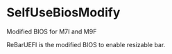 # SelfUseBiosModify
Modified BIOS for M7I and M9F

ReBarUEFI is the modified BIOS to enable resizable bar.

